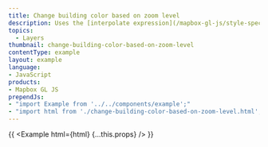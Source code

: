 ```yaml
---
title: Change building color based on zoom level
description: Uses the [interpolate expression](/mapbox-gl-js/style-spec#expressions-interpolate) to ease-in the building layer and smoothly fade from one color to the next.
topics:
  - Layers
thumbnail: change-building-color-based-on-zoom-level
contentType: example
layout: example
language:
- JavaScript
products:
- Mapbox GL JS
prependJs:
- "import Example from '../../components/example';"
- "import html from './change-building-color-based-on-zoom-level.html';"
---
```


{{ <Example html={html} {...this.props} /> }}

